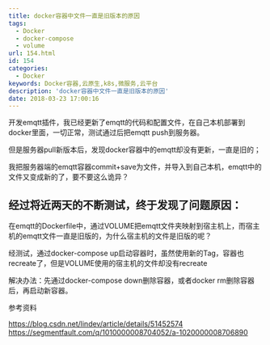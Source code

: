 ```yaml
---
title: docker容器中文件一直是旧版本的原因
tags:
  - Docker
  - docker-compose
  - volume
url: 154.html
id: 154
categories:
  - Docker
keywords: Docker容器,云原生,k8s,微服务,云平台
description: 'docker容器中文件一直是旧版本的原因'
date: 2018-03-23 17:00:16
---
```


开发emqtt插件，我已经更新了emqtt的代码和配置文件，在自己本机部署到docker里面，一切正常，测试通过后把emqtt push到服务器。

但是服务器pull新版本后，发现docker容器中的emqtt却没有更新，一直是旧的；

我把服务器端的emqtt容器commit+save为文件，并导入到自己本机，emqtt中的文件又变成新的了，要不要这么诡异？

经过将近两天的不断测试，终于发现了问题原因：
----------------------

在emqtt的Dockerfile中，通过VOLUME把emqtt文件夹映射到宿主机上，而宿主机的emqtt文件一直是旧版的，为什么宿主机的文件是旧版的呢？

经测试，通过docker-compose up启动容器时，虽然使用新的Tag，容器也recreate了，但是VOLUME使用的宿主机的文件却没有recreate

解决办法：先通过docker-compose down删除容器，或者docker rm删除容器后，再启动新容器。

  

参考资料

<https://blog.csdn.net/lindev/article/details/51452574>
<https://segmentfault.com/q/1010000008704052/a-1020000008706890>